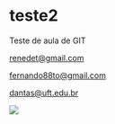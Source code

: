 # teste2
Teste de aula de GIT

renedet@gmail.com

fernando88to@gmail.com

dantas@uft.edu.br

<img src="http://vignette2.wikia.nocookie.net/stevenuniverso/images/3/3f/Shut-up-and-take-my-money.jpg/revision/latest/scale-to-width-down/2000?cb=20160107101853&path-prefix=pt-br">
